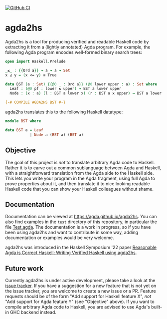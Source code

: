 [![GitHub CI](https://github.com/agda/agda2hs/workflows/CI/badge.svg)](https://github.com/agda/agda2hs/actions)

# agda2hs

Agda2hs is a tool for producing verified and readable Haskell code by
extracting it from a (lightly annotated) Agda program. For example,
the following Agda program encodes well-formed binary search trees:

```agda
open import Haskell.Prelude

_≤_ : {{Ord a}} → a → a → Set
x ≤ y = (x <= y) ≡ True

data BST (a : Set) {{@0 _ : Ord a}} (@0 lower upper : a) : Set where
  Leaf : (@0 pf : lower ≤ upper) → BST a lower upper
  Node : (x : a) (l : BST a lower x) (r : BST a x upper) → BST a lower upper

{-# COMPILE AGDA2HS BST #-}
```

agda2hs translates this to the following Haskell datatype:

```haskell
module BST where

data BST a = Leaf
           | Node a (BST a) (BST a)
```

## Objective

The goal of this project is *not* to translate arbitrary Agda code to Haskell.
Rather it is to carve out a common sublanguage between Agda and Haskell,
with a straightforward translation from the Agda side to the Haskell side.
This lets you write your program in the Agda fragment, using full Agda
to prove properties about it, and then translate it to nice looking readable
Haskell code that you can show your Haskell colleagues without shame.

## Documentation

Documentation can be viewed at https://agda.github.io/agda2hs. You can also find
examples in the `test` directory of this repository, in particular the file
[Test.agda](https://github.com/agda/agda2hs/blob/master/test/Test.agda). The
documentation is a work in progress, so if you have been using agda2hs and want
to contribute in some way, adding documentation or examples would be very
welcome.

agda2hs was introduced in the Haskell Symposium '22 paper [Reasonable Agda is
Correct Haskell: Writing Verified Haskell using
agda2hs](https://jesper.sikanda.be/files/reasonable-agda-is-correct-haskell.pdf).

## Future work

Currently agda2hs is under active development, please take a look at
the [issue tracker](https://github.com/agda/agda2hs/issues). If you
have a suggestion for a new feature that is not yet on the issue
tracker, you are welcome to create a new issue or a PR. Feature
requests should be of the form "Add support for Haskell feature X",
*not* "Add support for Agda feature Y" (see "Objective" above). If you
want to compile arbitrary Agda code to Haskell, you are advised to use
Agda's built-in GHC backend instead.
